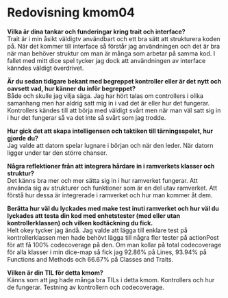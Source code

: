---
---
Redovisning kmom04
=========================

**Vilka är dina tankar och funderingar kring trait och interface?**  
Trait är i min åsikt väldigtv användbart och ett bra sätt att strukturera koden på. När det kommer till interface så förstår jag användningen och det är bra när man behöver struktur om man är många som arbetar på samma kod. I fallet med mitt dice spel tycker jag dock att användningen av interface känndes väldigt överdrivet.  

**Är du sedan tidigare bekant med begreppet kontroller eller är det nytt och oavsett vad, hur känner du inför begreppet?**  
Både och skulle jag vilja säga. Jag har hört talas om controllers i olika samanhang men har aldrig satt mig in i vad det är eller hur det fungerar. Kontrollers kändes till att börja med väldigt svårt men när man väl satt sig in i hur det fungerar så va det inte så svårt som jag trodde.  

**Hur gick det att skapa intelligensen och taktiken till tärningsspelet, hur gjorde du?**  
Jag valde att datorn spelar lugnare i början och när den leder. När datorn ligger under tar den större chanser.

**Några reflektioner från att integrera hårdare in i ramverkets klasser och struktur?**  
Det känns bra mer och mer sätta sig in i hur ramverket fungerar. Att använda sig av strukturer och funktioner som är en del utav ramverket. Att förstå hur dessa är integrerade i ramverket och hur man kommer åt dem.

**Berätta hur väl du lyckades med make test inuti ramverket och hur väl du lyckades att testa din kod med enhetstester (med eller utan kontrollerklassen) och vilken kodtäckning du fick.**  
Helt okey tycker jag ändå. Jag valde att lägga till enklare test på kontrollerklassen men hade behövt lägga till några fler tester på actionPost för att få 100% codecoverage på den.
Om man kollar på total codecoverage för alla klasser i min dice-map så fick jag 92.86% på Lines, 93.94% på Functions and Methods och 66.67% på Classes and Traits.


**Vilken är din TIL för detta kmom?**  
Känns som att jag hade många bra TILs i detta kmom. Kontrollers och hur de fungerar. Testning av kontrollern och codecoverage.
